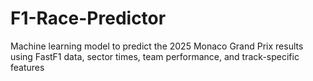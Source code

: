 # F1-Race-Predictor
Machine learning model to predict the 2025 Monaco Grand Prix results using FastF1 data, sector times, team performance, and track-specific features
